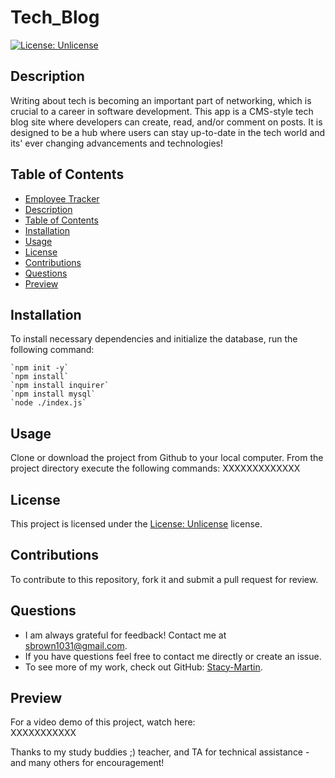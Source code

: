 # Tech_Blog

[![License: Unlicense](https://img.shields.io/badge/license-Unlicense-blue.svg)](http://unlicense.org/)

## Description
 Writing about tech is becoming an important part of networking, which is crucial to a career in software development.  This app is a CMS-style tech blog site where developers can create, read, and/or comment on posts. It is designed to be a hub where users can stay up-to-date in the tech world and its' ever changing advancements and technologies!  

## Table of Contents
  - [Employee Tracker](#Tech_Blog)
  - [Description](#description)
  - [Table of Contents](#table-of-contents)
  - [Installation](#installation)
  - [Usage](#usage)
  - [License](#license)
  - [Contributions](#contributions)
  - [Questions](#questions)
  - [Preview](#preview)

## Installation
To install necessary dependencies and initialize the database, run the following command:
~~~
`npm init -y`
`npm install`
`npm install inquirer`
`npm install mysql`
`node ./index.js` 
~~~

## Usage

Clone or download the project from Github to your local computer.  From the project directory execute the following commands: 
XXXXXXXXXXXXX

## License 
This project is licensed under the [License: Unlicense](http://unlicense.org/) license.

## Contributions
To contribute to this repository, fork it and submit a pull request for review.

## Questions
* I am always grateful for feedback! Contact me at sbrown1031@gmail.com.
* If you have questions feel free to contact me directly or create an issue. 
* To see more of my work, check out GitHub:  [Stacy-Martin](https://github.com/Stacy-Martin).

## Preview

For a video demo of this project, watch here:   
XXXXXXXXXXX

Thanks to my study buddies ;) teacher, and TA for technical assistance - and many others for encouragement! 
